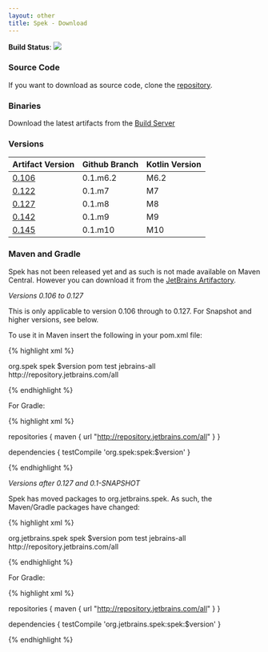```yaml
---
layout: other
title: Spek - Download
---
```


**Build Status**:
<a href="http://teamcity.jetbrains.com/viewType.html?buildTypeId=Spek_BuildAndTests">
<img src="http://teamcity.jetbrains.com/app/rest/builds/buildType:(id:Spek_BuildAndTests)/statusIcon"/>
</a>

### Source Code

If you want to download as source code, clone the [repository](https://github.com/jetbrains/spek).

### Binaries

Download the latest artifacts from the [Build Server](http://teamcity.jetbrains.com/viewType.html?buildTypeId=Spek_BuildAndTests)

### Versions

| Artifact Version | Github Branch | Kotlin Version |
| ---------------- | ------------- | -------------- |
| [0.106](http://repository.jetbrains.com/simple/spek/org/spek/spek/0.1.106) | 0.1.m6.2 | M6.2 |
| [0.122](http://repository.jetbrains.com/simple/spek/org/spek/spek/0.1.122) | 0.1.m7 | M7 |
| [0.127](http://repository.jetbrains.com/simple/spek/org/spek/spek/0.1.127) | 0.1.m8 | M8 |
| [0.142](http://repository.jetbrains.com/simple/spek/org/jetbrains/spek/spek/0.1.142) | 0.1.m9 | M9 | 
| [0.145](http://repository.jetbrains.com/simple/spek/org/jetbrains/spek/spek/0.1.142) | 0.1.m10 | M10 | |[0.1-SNAPSHOT](http://repository.jetbrains.com/simple/spek/org/jetbrains/spek/spek/0.1-SNAPSHOT) | master | Kotlin Snapshot |

### Maven and Gradle

Spek has not been released yet and as such is not made available on Maven Central. However you can download it from the [JetBrains Artifactory](http://repository.jetbrains.com).

*Versions 0.106 to 0.127*

This is only applicable to version 0.106 through to 0.127. For Snapshot and higher versions, see below. 

To use it in Maven insert the following in your pom.xml file:


{% highlight xml %}
 
 <dependency>
    <groupId>org.spek</groupId>
    <artifactId>spek</artifactId>
    <version>$version</version>
    <type>pom</type>
    <scope>test</scope>
 </dependency>

 <repositories>
    <repository>
      <id>jebrains-all</id>
      <url>http://repository.jetbrains.com/all</url>
    </repository>
  </repositories>

{% endhighlight %}


For Gradle:

{% highlight xml %}

repositories {
    maven {
        url "http://repository.jetbrains.com/all"
    }
}

dependencies {
    testCompile 'org.spek:spek:$version'
}

{% endhighlight %}


*Versions after 0.127 and 0.1-SNAPSHOT*

Spek has moved packages to org.jetbrains.spek. As such, the Maven/Gradle packages have changed:

{% highlight xml %}
 
 <dependency>
    <groupId>org.jetbrains.spek</groupId>
    <artifactId>spek</artifactId>
    <version>$version</version>
    <type>pom</type>
    <scope>test</scope>
 </dependency>

 <repositories>
    <repository>
      <id>jebrains-all</id>
      <url>http://repository.jetbrains.com/all</url>
    </repository>
  </repositories>

{% endhighlight %}


For Gradle:

{% highlight xml %}

repositories {
    maven {
        url "http://repository.jetbrains.com/all"
    }
}

dependencies {
    testCompile 'org.jetbrains.spek:spek:$version'
}

{% endhighlight %}
